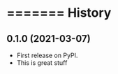 =======
History
=======

0.1.0 (2021-03-07)
------------------

* First release on PyPI.
* This is great stuff
